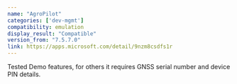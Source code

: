 ```yaml
---
name: "AgroPilot"
categories: ['dev-mgmt']
compatibility: emulation
display_result: "Compatible"
version_from: "7.5.7.0"
link: https://apps.microsoft.com/detail/9nzm8csdfs1r
---
```


Tested Demo features, for others it requires GNSS serial number and device PIN details.
